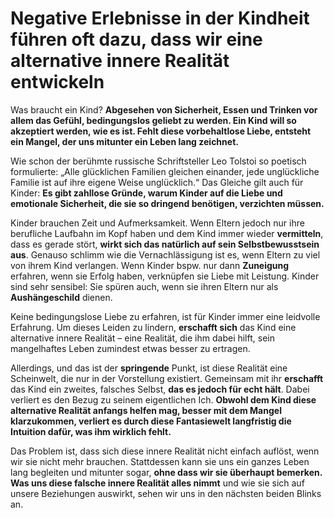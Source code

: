 # Negative Erlebnisse in der Kindheit führen oft dazu, dass wir eine alternative innere Realität entwickeln

Was braucht ein Kind? **Abgesehen von Sicherheit, Essen und Trinken vor allem das Gefühl, bedingungslos geliebt zu werden. Ein Kind will so akzeptiert werden, wie es ist. Fehlt diese vorbehaltlose Liebe, entsteht ein Mangel, der uns mitunter ein Leben lang zeichnet.**

Wie schon der berühmte russische Schriftsteller Leo Tolstoi so poetisch formulierte: „Alle glücklichen Familien gleichen einander, jede unglückliche Familie ist auf ihre eigene Weise unglücklich.“ Das Gleiche gilt auch für Kinder: **Es gibt zahllose Gründe, warum Kinder auf die Liebe und emotionale Sicherheit, die sie so dringend benötigen, verzichten müssen.**

Kinder brauchen Zeit und Aufmerksamkeit. Wenn Eltern jedoch nur ihre berufliche Laufbahn im Kopf haben und dem Kind immer wieder **vermitteln**, dass es gerade stört, **wirkt sich das natürlich auf sein Selbstbewusstsein aus**. Genauso schlimm wie die Vernachlässigung ist es, wenn Eltern zu viel von ihrem Kind verlangen. Wenn Kinder bspw. nur dann **Zuneigung** erfahren, wenn sie Erfolg haben, verknüpfen sie Liebe mit Leistung. Kinder sind sehr sensibel: Sie spüren auch, wenn sie ihren Eltern nur als **Aushängeschild** dienen.

Keine bedingungslose Liebe zu erfahren, ist für Kinder immer eine leidvolle Erfahrung. Um dieses Leiden zu lindern, **erschafft sich** das Kind eine alternative innere Realität – eine Realität, die ihm dabei hilft, sein mangelhaftes Leben zumindest etwas besser zu ertragen.

Allerdings, und das ist der **springende** Punkt, ist diese Realität eine Scheinwelt, die nur in der Vorstellung existiert. Gemeinsam mit ihr **erschafft** das Kind ein zweites, falsches Selbst, **das es jedoch für echt hält**. Dabei verliert es den Bezug zu seinem eigentlichen Ich. **Obwohl dem Kind diese alternative Realität anfangs helfen mag, besser mit dem Mangel klarzukommen, verliert es durch diese Fantasiewelt langfristig die Intuition dafür, was ihm wirklich fehlt.**

Das Problem ist, dass sich diese innere Realität nicht einfach auflöst, wenn wir sie nicht mehr brauchen. Stattdessen kann sie uns ein ganzes Leben lang begleiten und mitunter sogar, **ohne dass wir sie überhaupt bemerken. Was uns diese falsche innere Realität alles nimmt** und wie sie sich auf unsere Beziehungen auswirkt, sehen wir uns in den nächsten beiden Blinks an.
